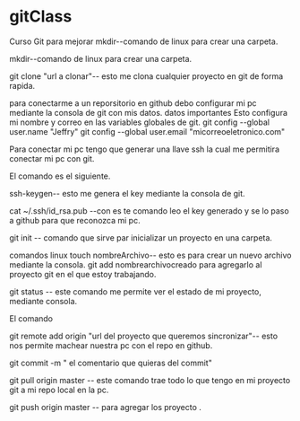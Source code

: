 # gitClass
Curso Git para mejorar
mkdir--comando de linux para crear una carpeta.

mkdir--comando de linux para crear una carpeta.

git clone "url a clonar"-- esto me clona cualquier proyecto en git de forma rapida.

para conectarme a un reporsitorio en github debo configurar mi pc mediante la consola de git con mis datos.
datos importantes
Esto configura mi nombre y correo en las variables globales de git.
git config --global user.name "Jeffry"
git config --global user.email "micorreoeletronico.com"


Para conectar mi pc tengo que generar una llave ssh la cual me permitira conectar mi pc con git.

El comando es el siguiente.

ssh-keygen-- esto me genera el key mediante la consola de git.

 cat  ~/.ssh/id_rsa.pub --con es te comando leo el key generado y se lo paso a github para que reconozca mi pc.
 
 git init -- comando que sirve par inicializar un proyecto en una carpeta.
 
 comandos linux
 touch nombreArchivo-- esto es para crear un nuevo archivo mediante la consola.
 git add nombrearchivocreado para agregarlo al proyecto git en el que estoy trabajando.
 
 git status -- este comando me permite ver el estado de mi proyecto, mediante consola.

 El comando
 
 git remote add origin "url del proyecto que queremos sincronizar"-- esto nos permite machear nuestra pc con el repo en github.
 
 git commit -m " el comentario que quieras del commit"
 
 git pull origin master -- este comando trae todo lo que tengo en mi proyecto git a mi repo local en la pc.
 
 git push origin master -- para agregar los proyecto .